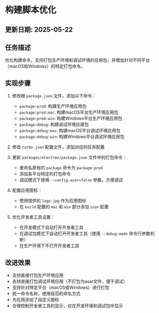 # 构建脚本优化

## 更新日期: 2025-05-22

## 任务描述
优化构建命令，支持打包生产环境和调试环境的应用包，并增加针对不同平台（macOS和Windows）的特定打包命令。

## 实现步骤

1. 修改根 `package.json` 文件，添加以下命令：
   - `package:prod`: 构建生产环境应用包
   - `package:prod:mac`: 构建macOS平台生产环境应用包
   - `package:prod:win`: 构建Windows平台生产环境应用包
   - `package:debug`: 构建调试环境应用包
   - `package:debug:mac`: 构建macOS平台调试环境应用包
   - `package:debug:win`: 构建Windows平台调试环境应用包

2. 修改 `turbo.json` 配置文件，添加对应的任务配置

3. 更新 `packages/electron/package.json` 文件中的打包命令：
   - 重命名原有的 `package` 命令为 `package:prod`
   - 添加各平台特定的打包命令
   - 调试模式下使用 `--config.asar=false` 参数，方便调试

4. 配置应用图标：
   - 使用提供的 `logo.jpg` 作为应用图标
   - 在 `build` 配置的 `mac` 和 `win` 部分添加 `icon` 配置

5. 优化开发者工具设置：
   - 在开发模式下自动打开开发者工具
   - 在调试包模式下自动打开开发者工具（使用 `--debug-mode` 命令行参数判断）
   - 在生产环境下不打开开发者工具

## 改进效果
- 支持直接打包生产环境应用
- 支持直接打包调试环境应用（不打包为asar文件，便于调试）
- 支持针对特定平台（macOS或Windows）进行打包
- 统一命令名称，使用规范的命名方式
- 为应用添加了自定义图标
- 合理控制开发者工具的显示，仅在开发环境和调试包中显示 